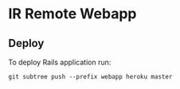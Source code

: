 # IR Remote Webapp

## Deploy

To deploy Rails application run:

    git subtree push --prefix webapp heroku master
